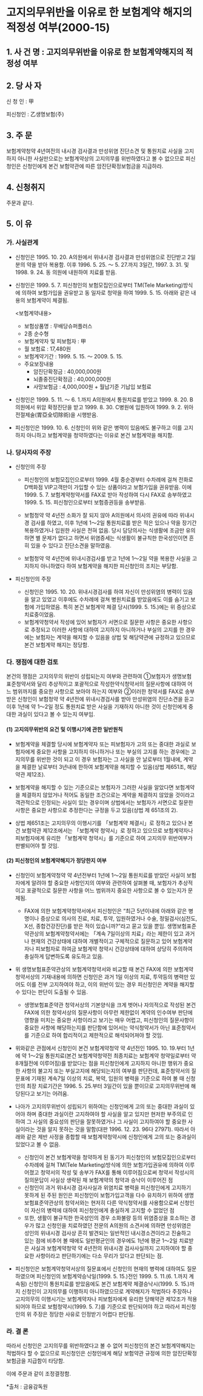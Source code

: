 # 고지의무위반을 이유로 한 보험계약 해지의 적정성 여부(2000-15)

## 1. 사 건 명 : 고지의무위반을 이유로 한 보험계약해지의 적정성 여부
## 2. 당 사 자

신 청 인 : 甲

피신청인 : 乙생명보험(주)

## 3. 주    문
보험계약청약 4년여전의 내시경 검사결과 만성위염 진단소견 및 통원치료 사실을 고지하지 아니한 사실만으로는 보험계약상의 고지의무를 위반하였다고 볼 수 없으므로 피신청인은 신청인에게 본건 보험약관에 따른 암진단확정보험금을 지급하라.

## 4. 신청취지
주문과 같다.

## 5. 이   유
### 가. 사실관계
* 신청인은 1995. 10. 20. A의원에서 위내시경 검사결과 만성위염으로 진단받고 2일분의 약을 받아 복용함. 이후 1996. 5. 25. ～ 5. 27.까지 3일간, 1997. 3. 31. 및 1998. 9. 24. 동 의원에 내원하여 치료를 받음.

* 신청인은 1999. 5. 7. 피신청인의 보험모집인으로부터 TM(Tele Marketing)방식에 의하여 보험가입을 권유받고 동 일자로 청약을 하여 1999. 5. 15. 아래와 같은 내용의 보험계약이 체결됨.

  <보험계약내용>
       
    - 보험상품명   : 무배당슈퍼플러스
    - 2종 순수형
    - 보험계약자 및 피보험자 : 甲
    - 월 보험료    : 17,480원
    - 보험계약기간 : 1999. 5. 15. ～ 2009. 5. 15.
    - 주요보장내용
      - 암진단확정금     :   40,000,000원
      - 뇌졸중진단확정금 :   40,000,000원
      - 사망보험금       :    4,000,000원 + 월납기준 기납입 보험료

* 신청인은 1999. 5. 11. ～ 6. 1.까지 A의원에서 통원치료를 받았고 1999. 8. 20. B의원에서 위암 확정진단을 받고 1999. 8. 30. C병원에 입원하여 1999. 9. 2. 위아전절제술(胃亞全切除術)을 시행받음.

* 피신청인은 1999. 10. 6. 신청인이 위와 같은 병력이 있음에도 불구하고 이를 고지하지 아니하고 보험계약을 청약하였다는 이유로 본건 보험계약을 해지함.
 
### 나. 당사자의 주장
  * 신청인의 주장
    - 피신청인의 보험모집인으로부터 1999. 4월 중순경부터 수차례에 걸쳐 전화로 D백화점 VIP고객만이 가입할 수 있는 상품이라고  보험가입을 권유받음. 이에 1999. 5. 7. 보험계약청약서를 FAX로 받아 작성하여 다시 FAX로 송부하였고 1999. 5. 15. 피신청인으로부터 보험증권등을 송부받음.

    - 보험청약 약 4년전 소화가 잘 되지 않아 A의원에서 의사의 권유에 따라 위내시경 검사를 하였고, 이후 1년에 1～2일 통원치료를 받은 적은 있으나 약을 장기간 복용하였거나 입원한 사실은 전혀 없음. 당시 담당의사는 식생활에 조금만 유의하면 별 문제가 없다고 하면서 위염증세는 식생활이 불규칙한 한국성인이면 흔히 있을 수 있다고 진단소견을 말하였음.
  
    - 보험청약 약 4년전에 위내시경검사를 받고 1년에 1～2일 약을 복용한 사실을 고지하지 아니하였다 하여 보험계약을 해지한 피신청인의 조치는 부당함.

* 피신청인의 주장
  - 신청인은 1995. 10. 20. 위내시경검사를 하여 자신이 만성위염의 병력이 있음을 알고 있었고 이후에도 수차례에 걸쳐 병원치료를 받았음에도 이를 숨기고 보험에 가입하였음. 특히 본건 보험계약 체결 당시(1999. 5. 15.)에는 위 증상으로 치료중이었음. 
  - 보험계약청약서 작성에 있어 보험자가 서면으로 질문한 사항은 중요한 사항으로 추정되고 이러한 사항에 대하여 고지하지 아니하거나 부실의 고지를 한 경우에는 보험자는 계약을 해지할 수 있음을 상법 및 해당약관에 규정하고 있으므로 본건 보험계약 해지는 정당함.

### 다. 쟁점에 대한 검토
  본건의 쟁점은 고지의무의 위반이 성립되는지 여부와 관련하여 ①보험자가 생명보험 표준청약서와 달리 추상적이고 포괄적으로 작성한약식청약서의 질문사항에 대하여 어느 범위까지를 중요한 사항으로 보아야 하는지 여부와 ②이러한 청약서를 FAX로 송부받은 신청인이 보험청약 약 4년전에 위내시경검사를 받아 만성위염의 진단소견을 듣고 이후 1년에 약 1～2일 정도 통원치료 받은 사실을 기재하지 아니한 것이 신청인에게 중대한 과실이 있다고 볼 수 있는지 여부임.
#### (1) 고지의무위반의 요건 및 이행시기에 관한 일반원칙
 * 보험계약을 체결할 당시에 보험계약자 또는 피보험자가 고의 또는 중대한 과실로 보험자에게 중요한 사항을 고지하지 아니하거나 또는 부실의 고지를 하는 경우에는 고지의무를 위반한 것이 되고 이 경우 보험자는 그 사실을 안 날로부터 1월내에, 계약을 체결한 날로부터 3년내에 한하여 보험계약을 해지할 수 있음(상법 제651조, 해당약관 제12조).
 
* 보험계약을 해지할 수 있는 기준으로는 보험자가 그러한 사실을 알았다면 보험계약을 체결하지 않았거나 적어도 동일한 조건으로는 계약을 체결하지 않았을 것이라고 객관적으로 인정되는 사실이 있는 경우이며 상법에서는 보험자가 서면으로 질문한 사항은 중요한 사항으로 추정한다는 규정을 두고 있음(상법 제 651조의 2).
 
* 상법 제651조는 고지의무의 이행시기를 「보험계약 체결시」로 정하고 있으나 본건 보험약관 제12조에서는 「보험계약 청약시」로 정하고 있으므로 보험계약자나 피보험자에게 유리한 「보험계약 청약시」를 기준으로 하여 고지의무 위반여부가 판별되어야 할 것임.
#### (2) 피신청인의 보험계약해지가 정당한지 여부
* 신청인이 보험계약청약 약 4년전부터 1년에 1～2일 통원치료를 받았던 사실이 보험자에게 알려야 할 중요한 사항인지의 여부와 관련하여 살펴볼 때, 보험자가 추상적이고 포괄적으로 질문한 사항을 어느 범위까지 중요한 사항으로 볼 수 있는지가 문제됨.
  * FAX에 의한 보험계약청약서에서 피신청인은 “최근 5년이내에 아래와 같은 병명이나 증상으로 의사의 진료, 치료, 투약, 입원하였거나 수술, 정밀검사(심전도, X선, 종합건강진단)를 받은 적이 있습니까?”라고 묻고 있을 뿐임. 생명보험표준약관상의 보험계약청약서에는 「계속 7일이상의 치료」라는 제한이 있고 과거나 현재의 건강상태에 대하여 개별적이고 구체적으로 질문하고 있어 보험계약자나 피보험자로 하여금 보험계약 청약시 건강상태에 대하여 상당히 주의하여 충실하게 답변하도록 유도하고 있음. 
*  위 생명보험표준약관상의 보험계약청약서와 비교할 때 본건 FAX에 의한 보험계약청약서상의 기재내용에 의하면 신청인은 과거 1일 이상의 치료, 투약등의 병력만 있어도 이를 전부 고지하여야 하고, 이의 위반이 있는 경우 피신청인은 계약을 해지할 수 있다는 판단이 도출될 수 있음.
   * 생명보험표준약관 청약서상의 기본양식을 크게 벗어나 자의적으로 작성된 본건 FAX에 의한 청약서상의 질문사항이 아무런 제한없이 계약의 인수여부 판단에 영향을 미치는 중요한 사항이라고 보기는 매우 어렵고, 피신청인의 질문사항이 중요한 사항에 해당하는지를 판단함에 있어서는 약식청약서가 아닌 표준청약서를 기준으로 하여 합리적이고 제한적으로 해석되어져야 할 것임. 
* 위와같은 관점에서 신청인이 본건 보험계약청약 약 4년전인 1995. 10. 19.부터 1년에 약 1～2일 통원치료(본건 보험계약청약전 최종치료는 보험계약 청약일로부터 약 8개월전에 이루어짐)를 받았다는 점을 피신청인에게 고지하지 아니한 행위가 중요한 사항의 불고지 또는 부실고지에 해당되는지의 여부를 판단컨데, 표준청약서의 질문표에 기재된 계속7일 이상의 치료, 복약, 입원의 병력을 기준으로 하여 볼 때 신청인의 최장 치료기간은 1996. 5. 25.부터 3일간이 있을 뿐이므로 고지의무위반에 해당된다고 보기는 어려움. 

* 나아가 고지의무위반이 성립되기 위하여는 신청인에게 고의 또는 중대한 과실이 있어야 하며 중대한 과실이란 고지하여야 할 사실을 알고 있지만 현저한 부주의로 인하여 그 사실의 중요성의 판단을 잘못하였거나 그 사실이 고지하여야 할 중요한 사실이라는 것을 알지 못하는 것을 말함(대판 1996. 12. 23. 96다 27971). 따라서 아래와 같은 제반 사정을 종합할 때 보험계약청약시에 신청인에게 고의 또는 중과실이 있었다고 볼 수 없음.
  * 신청인이 본건 보험계약을 청약하게 된 동기가 피신청인의 보험모집인으로부터 수차례에 걸쳐 TM(Tele Marketing)방식에 의한 보험가입권유에 의하여 이루어졌고 청약서의 작성 및 송부가 FAX를 통해 이루어짐으로써 청약서 작성시의 질의문답이 사실상 생략된 채 보험계약의 청약과 승낙이 이루어진 점
  * 신청인이 과거 위내시경 검사사실과 위염치료 병력을 피신청인에게 고지하기 못하게 된 주된 원인은 피신청인이 보험가입고객을 다수 유치하기 위하여 생명보험표준약관상의 청약서와는 현저히 다른 약식청약서를 사용함으로써 신청인이 자신의 병력에 대하여 피신청인에게 충실하게 고지할 수 없었던 점
  * 또한, 생활이 불규칙한 한국성인의 경우 소화불량 등의 위염증상을 호소하는 경우가 많고 신청인을 치료하였던 전문의 A의원의 소견서에 의하면 만성위염은 성인의 위내시경 검사상 흔히 발견되는 일반적인 내시경소견이라고 진술하고 있는 점에 비추어 볼 때에도 일반평균인의 경우에도 1년에 평균 1～2일 치료받은 사실과 보험계약청약 약 4년전의 위내시경 검사사실까지 고지하여야 할 중요한 사항이라고 판단하기에는 다소 무리가 있다고 판단되는 점.

* 피신청인은 보험계약청약서상의 질문표에서 신청인의 현재의 병력에 대하여도 질문하였으며 피신청인의 보험계약승낙일(1999. 5. 15.)전인 1999. 5. 11.(6. 1.까지 계속됨) 신청인이 통원치료를 받았음에도 본건 보험계약 체결승낙시(1999. 5. 15.)까지 신청인이 고지의무를 이행하지 아니하였으므로 계약해지가 적법하다 주장하나 고지의무의 이행시기는 보험계약자나 피보험자에게 유리한 당해약관 제12조가 적용되어야 하므로 보험청약시(1999. 5. 7.)를 기준으로 판단되어야 하고 따라서 피신청인의 위 주장은 정당한 사유로 인정받기 어렵다 판단됨.
    
### 라. 결 론
따라서 신청인은 고지의무를 위반하였다고 볼 수 없어 피신청인의  본건 보험계약해지는 적법하다 할 수 없으므로 피신청인은 신청인에게  해당 보험약관 규정에 의한 암진단확정보험금을 지급함이 타당함.

이에 주문과 같이 조정결정함.

*출처 : 금융감독원